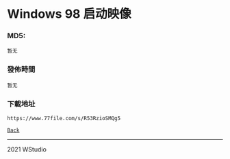 # Windows 98 启动映像
### MD5:
`暂无` 
### 發佈時間
`暂无`
### 下載地址
`https://www.77file.com/s/R53RzioSMQg5`
   
[`Back`](../)   
   
----------------------------------
2021 WStudio 
